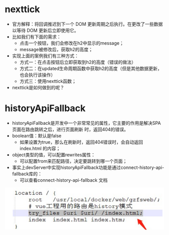 # nexttick

- 官方解释：将回调推迟到下一个 DOM 更新周期之后执行。在更改了一些数据以等待 DOM 更新后立即使用它。 
- 比如我们有下面的需求： 
  - 点击一个按钮，我们会修改在h2中显示的message； 
  - message被修改后，获取h2的高度； 
- 实现上面的案例我们有三种方式： 
  - 方式一：在点击按钮后立即获取到h2的高度（错误的做法） 
  - 方式二：在updated生命周期函数中获取h2的高度（但是其他数据更新，也会执行该操作） 
  - 方式三：使用nexttick函数； 
- nexttick是如何做到的呢？

# historyApiFallback

- historyApiFallback是开发中一个非常常见的属性，它主要的作用是解决SPA页面在路由跳转之后，进行页面刷新 时，返回404的错误。 
- boolean值：默认是false 
  - 如果设置为true，那么在刷新时，返回404错误时，会自动返回 index.html 的内容； 
- object类型的值，可以配置rewrites属性： 
  - 可以配置from来匹配路径，决定要跳转到哪一个页面； 
- 事实上devServer中实现historyApiFallback功能是通过connect-history-api-fallback库的： 
  - 可以查看connect-history-api-fallback 文档

![image-20211014111835263](nexttick.assets/image-20211014111835263.png)


